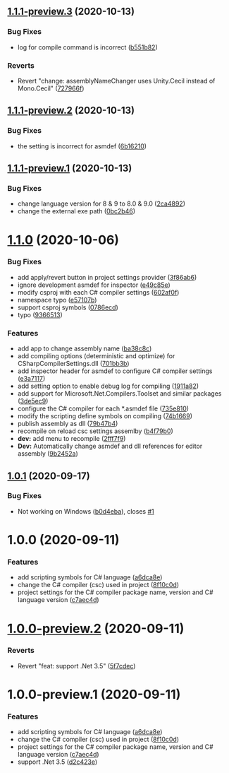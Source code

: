 ## [1.1.1-preview.3](https://github.com/mob-sakai/CSharpCompilerSettingsForUnity/compare/v1.1.1-preview.2...v1.1.1-preview.3) (2020-10-13)


### Bug Fixes

* log for compile command is incorrect ([b551b82](https://github.com/mob-sakai/CSharpCompilerSettingsForUnity/commit/b551b82743e0b759a07f218c6d28ef9917dc2ed9))


### Reverts

* Revert "change: assemblyNameChanger uses Unity.Cecil instead of Mono.Cecil" ([727966f](https://github.com/mob-sakai/CSharpCompilerSettingsForUnity/commit/727966f58178c23d6c9c558241d1a389701d9be1))

## [1.1.1-preview.2](https://github.com/mob-sakai/CSharpCompilerSettingsForUnity/compare/v1.1.1-preview.1...v1.1.1-preview.2) (2020-10-13)


### Bug Fixes

* the setting is incorrect for asmdef ([6b16210](https://github.com/mob-sakai/CSharpCompilerSettingsForUnity/commit/6b1621042b55cbe6a82138b29b029b1647cc79f7))

## [1.1.1-preview.1](https://github.com/mob-sakai/CSharpCompilerSettingsForUnity/compare/v1.1.0...v1.1.1-preview.1) (2020-10-13)


### Bug Fixes

* change language version for 8 & 9 to 8.0 & 9.0 ([2ca4892](https://github.com/mob-sakai/CSharpCompilerSettingsForUnity/commit/2ca48927cfcbacd4ac26e38148893334fc008171))
* change the external exe path ([0bc2b46](https://github.com/mob-sakai/CSharpCompilerSettingsForUnity/commit/0bc2b46777fd758a569aa2c339c77a87fff5c955))

# [1.1.0](https://github.com/mob-sakai/CSharpCompilerSettingsForUnity/compare/v1.0.1...v1.1.0) (2020-10-06)


### Bug Fixes

* add apply/revert button in project settings provider ([3f86ab6](https://github.com/mob-sakai/CSharpCompilerSettingsForUnity/commit/3f86ab6eb4fe3a342def7413929e13175bc0b016))
* ignore development asmdef for inspector ([e49c85e](https://github.com/mob-sakai/CSharpCompilerSettingsForUnity/commit/e49c85e36a08a5627ff340e8ee767014ec908704))
* modify csproj with each C# compiler settings ([602af0f](https://github.com/mob-sakai/CSharpCompilerSettingsForUnity/commit/602af0fe8b157b26decc261d3eee1c07b06e28ce))
* namespace typo ([e57107b](https://github.com/mob-sakai/CSharpCompilerSettingsForUnity/commit/e57107b5b2b37453d121f0fb49fde593b773a3ef))
* support csproj symbols ([0786ecd](https://github.com/mob-sakai/CSharpCompilerSettingsForUnity/commit/0786ecdd009f96131dda00efaeaabfced41087f8))
* typo ([9366513](https://github.com/mob-sakai/CSharpCompilerSettingsForUnity/commit/9366513dd68c340ca870d66284d778cf62d829f0))


### Features

* add app to change assembly name ([ba38c8c](https://github.com/mob-sakai/CSharpCompilerSettingsForUnity/commit/ba38c8ceb625d6b972ef5b5552c9ad716b12249e))
* add compiling options (deterministic and optimize) for CSharpCompilerSettings.dll ([701bb3b](https://github.com/mob-sakai/CSharpCompilerSettingsForUnity/commit/701bb3b73b19eb115588e76fb70bc48f9124ff41))
* add inspector header for asmdef to configure C# compiler settings ([e3a7117](https://github.com/mob-sakai/CSharpCompilerSettingsForUnity/commit/e3a711711df1e964a9f18a336b4a001a6afcb015))
* add setting option to enable debug log for compiling ([1911a82](https://github.com/mob-sakai/CSharpCompilerSettingsForUnity/commit/1911a82a8a7559987d902d4017436f86b944f528))
* add support for Microsoft.Net.Compilers.Toolset and similar packages ([3de5ec9](https://github.com/mob-sakai/CSharpCompilerSettingsForUnity/commit/3de5ec94b002764d42af1b57d135fdaf7a484156))
* configure the C# compiler for each *.asmdef file ([735e810](https://github.com/mob-sakai/CSharpCompilerSettingsForUnity/commit/735e810bc99d7659f0c1f9ccab2a004f20795f55))
* modify the scripting define symbols on compiling ([74b1669](https://github.com/mob-sakai/CSharpCompilerSettingsForUnity/commit/74b1669c4f6d425665e0ad72bea8bdfd65c9e139))
* publish assembly as dll ([79b47b4](https://github.com/mob-sakai/CSharpCompilerSettingsForUnity/commit/79b47b4abcc8d7c6a33df7fad82d09391ada77cb))
* recompile on reload csc settings assemlby ([b4f79b0](https://github.com/mob-sakai/CSharpCompilerSettingsForUnity/commit/b4f79b02e5b09638deefa4c9ef516751a782ad08))
* **dev:** add menu to recompile ([2fff7f9](https://github.com/mob-sakai/CSharpCompilerSettingsForUnity/commit/2fff7f9b6deb97395d3899af7ae0f704cf742d1b))
* **Dev:** Automatically change asmdef and dll references for editor assembly ([9b2452a](https://github.com/mob-sakai/CSharpCompilerSettingsForUnity/commit/9b2452a7626e62a024f6a3ecb4a52995d4dc0e3b))

## [1.0.1](https://github.com/mob-sakai/CSharpCompilerSettingsForUnity/compare/v1.0.0...v1.0.1) (2020-09-17)


### Bug Fixes

* Not working on Windows ([b0d4eba](https://github.com/mob-sakai/CSharpCompilerSettingsForUnity/commit/b0d4ebacf6d940b14aecf6d79ef7fdb4ebddcaa3)), closes [#1](https://github.com/mob-sakai/CSharpCompilerSettingsForUnity/issues/1)

# 1.0.0 (2020-09-11)


### Features

* add scripting symbols for C# language ([a6dca8e](https://github.com/mob-sakai/CSharpCompilerSettingsForUnity/commit/a6dca8efdfc45debc8878349619f85b18179cd22))
* change the C# compiler (csc) used in project ([8f10c0d](https://github.com/mob-sakai/CSharpCompilerSettingsForUnity/commit/8f10c0d2735a3bcd7fbfb1e72fe8c55caee37e91))
* project settings for the C# compiler package name, version and C# language version ([c7aec4d](https://github.com/mob-sakai/CSharpCompilerSettingsForUnity/commit/c7aec4d6d40c2a85bb53a643509487a6e10e0503))

# [1.0.0-preview.2](https://github.com/mob-sakai/CSharpCompilerSettingsForUnity/compare/v1.0.0-preview.1...v1.0.0-preview.2) (2020-09-11)


### Reverts

* Revert "feat: support .Net 3.5" ([5f7cdec](https://github.com/mob-sakai/CSharpCompilerSettingsForUnity/commit/5f7cdecfd743a89c09f36ea3946576d4d93d9d2d))

# 1.0.0-preview.1 (2020-09-11)


### Features

* add scripting symbols for C# language ([a6dca8e](https://github.com/mob-sakai/CSharpCompilerSettingsForUnity/commit/a6dca8efdfc45debc8878349619f85b18179cd22))
* change the C# compiler (csc) used in project ([8f10c0d](https://github.com/mob-sakai/CSharpCompilerSettingsForUnity/commit/8f10c0d2735a3bcd7fbfb1e72fe8c55caee37e91))
* project settings for the C# compiler package name, version and C# language version ([c7aec4d](https://github.com/mob-sakai/CSharpCompilerSettingsForUnity/commit/c7aec4d6d40c2a85bb53a643509487a6e10e0503))
* support .Net 3.5 ([d2c423e](https://github.com/mob-sakai/CSharpCompilerSettingsForUnity/commit/d2c423e4a04706dd0801291202bb98c27b85bec2))
